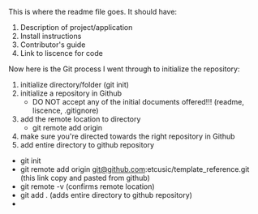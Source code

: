This is where the readme file goes. It should have:
1) Description of project/application
2) Install instructions
3) Contributor's guide
4) Link to liscence for code


Now here is the Git process I went through to initialize the repository:
1) initialize directory/folder (git init)
2) initialize a repository in Github
    - DO NOT accept any of the initial documents offered!!! (readme, liscence, .gitignore)
3) add the remote location to directory
    - git remote add origin
4) make sure you're directed towards the right repository in Github
5) add entire directory to github repository

- git init
- git remote add origin git@github.com:etcusic/template_reference.git (this link copy and pasted from github)
- git remote -v (confirms remote location)
- git add .  (adds entire directory to github repository)
- 